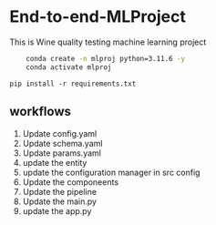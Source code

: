 # End-to-end-MLProject
This is Wine quality testing machine learning project


```bash
    conda create -n mlproj python=3.11.6 -y 
    conda activate mlproj
```

```
pip install -r requirements.txt
```

## workflows

1. Update config.yaml
2. Update schema.yaml
3. Update params.yaml
4. update the entity
5. update the configuration manager in src config
6. Update the componeents
7. Update the pipeline
8. Update the main.py
9. update the app.py
